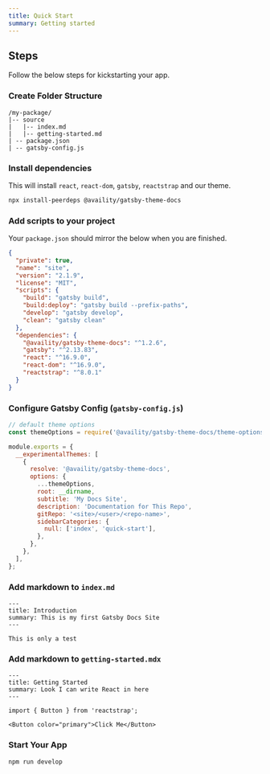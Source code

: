 ```yaml
---
title: Quick Start
summary: Getting started
---
```


## Steps

Follow the below steps for kickstarting your app.

### Create Folder Structure

```folder
/my-package/
|-- source
|   |-- index.md
|   |-- getting-started.md
| -- package.json
| -- gatsby-config.js
```

### Install dependencies

This will install `react`, `react-dom`, `gatsby`, `reactstrap` and our theme.

```bash
npx install-peerdeps @availity/gatsby-theme-docs
```

### Add scripts to your project

Your `package.json` should mirror the below when you are finished.

```json header=package.json
{
  "private": true,
  "name": "site",
  "version": "2.1.9",
  "license": "MIT",
  "scripts": {
    "build": "gatsby build",
    "build:deploy": "gatsby build --prefix-paths",
    "develop": "gatsby develop",
    "clean": "gatsby clean"
  },
  "dependencies": {
    "@availity/gatsby-theme-docs": "^1.2.6",
    "gatsby": "^2.13.83",
    "react": "^16.9.0",
    "react-dom": "^16.9.0",
    "reactstrap": "^8.0.1"
  }
}
```

### Configure Gatsby Config (`gatsby-config.js`)

```js header=gatsby-config.js
// default theme options
const themeOptions = require('@availity/gatsby-theme-docs/theme-options');

module.exports = {
  __experimentalThemes: [
    {
      resolve: '@availity/gatsby-theme-docs',
      options: {
        ...themeOptions,
        root: __dirname,
        subtitle: 'My Docs Site',
        description: 'Documentation for This Repo',
        gitRepo: '<site>/<user>/<repo-name>',
        sidebarCategories: {
          null: ['index', 'quick-start'],
        },
      },
    },
  ],
};
```

### Add markdown to `index.md`

```test header=index.md
---
title: Introduction
summary: This is my first Gatsby Docs Site
---

This is only a test
```

### Add markdown to `getting-started.mdx`

```mdx header=getting-started.mdx
---
title: Getting Started
summary: Look I can write React in here
---

import { Button } from 'reactstrap';

<Button color="primary">Click Me</Button>
```

### Start Your App

```bash
npm run develop
```
